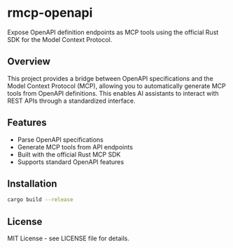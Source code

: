 # rmcp-openapi

Expose OpenAPI definition endpoints as MCP tools using the official Rust SDK for the Model Context Protocol.

## Overview

This project provides a bridge between OpenAPI specifications and the Model Context Protocol (MCP), allowing you to automatically generate MCP tools from OpenAPI definitions. This enables AI assistants to interact with REST APIs through a standardized interface.

## Features

- Parse OpenAPI specifications
- Generate MCP tools from API endpoints
- Built with the official Rust MCP SDK
- Supports standard OpenAPI features

## Installation

```bash
cargo build --release
```

## License

MIT License - see LICENSE file for details.